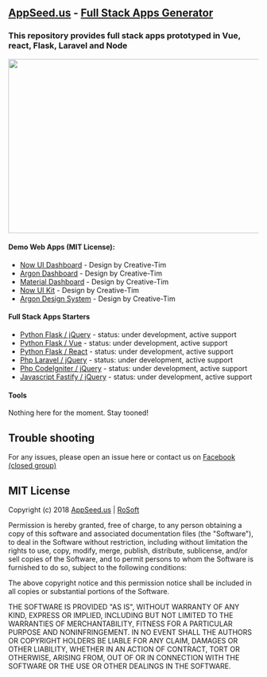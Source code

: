 ## [AppSeed.us](https://www.appseed.us/?ref=github) - [Full Stack Apps Generator](https://www.appseed.us/fullstack-apps-generator?ref=github)
### This repository provides full stack apps prototyped in Vue, react, Flask, Laravel and Node   

<p align="center">
  <img width="800" height="350" src="https://www.appseed.us/static/thumbnails/appseed-fullstack-app-generator.jpg">
</p>


#### Demo Web Apps (MIT License):    
*  [Now UI Dashboard](https://www.fullstack-app-now-ui-dashboard.appseed.us/?ref=github) - Design by Creative-Tim 
*  [Argon Dashboard](https://www.fullstack-app-argon-dashboard.appseed.us/?ref=github) - Design by Creative-Tim 
*  [Material Dashboard](https://www.fullstack-app-material-dashboard.appseed.us/?ref=github) - Design by Creative-Tim 
*  [Now UI Kit](https://www.fullstack-app-now-ui-kit.appseed.us/?ref=github) - Design by Creative-Tim 
*  [Argon Design System](https://www.fullstack-app-argon-design.appseed.us/?ref=github) - Design by Creative-Tim 


#### Full Stack Apps Starters   
*  [Python Flask / jQuery](https://github.com/rosoftdeveloper/appseed/tree/master/fullstack-apps/flask) - status: under development, active support
*  [Python Flask / Vue](https://github.com/rosoftdeveloper/appseed/tree/master/fullstack-apps/flask-vuejs) - status: under development, active support
*  [Python Flask / React](https://github.com/rosoftdeveloper/appseed/tree/master/fullstack-apps/flask-react) - status: under development, active support
*  [Php Laravel / jQuery](https://github.com/rosoftdeveloper/appseed/tree/master/fullstack-apps/laravel) - status: under development, active support
*  [Php CodeIgniter / jQuery](https://github.com/rosoftdeveloper/appseed/tree/master/fullstack-apps/codeigniter) - status: under development, active support
*  [Javascript Fastify / jQuery](https://github.com/rosoftdeveloper/appseed/tree/master/fullstack-apps/fastify) - status: under development, active support

#### Tools
Nothing here for the moment. Stay tooned!

## Trouble shooting

For any issues, please open an issue here or contact us on [Facebook (closed group)](https://www.facebook.com/groups/fullstack.apps.generator/) 

## MIT License

Copyright (c) 2018 [AppSeed.us](https://www.appseed.us/?ref=github) | [RoSoft](https://www.rosoftware.ro/?ref=github)

Permission is hereby granted, free of charge, to any person obtaining a copy
of this software and associated documentation files (the "Software"), to deal
in the Software without restriction, including without limitation the rights
to use, copy, modify, merge, publish, distribute, sublicense, and/or sell
copies of the Software, and to permit persons to whom the Software is
furnished to do so, subject to the following conditions:

The above copyright notice and this permission notice shall be included in all
copies or substantial portions of the Software.

THE SOFTWARE IS PROVIDED "AS IS", WITHOUT WARRANTY OF ANY KIND, EXPRESS OR
IMPLIED, INCLUDING BUT NOT LIMITED TO THE WARRANTIES OF MERCHANTABILITY,
FITNESS FOR A PARTICULAR PURPOSE AND NONINFRINGEMENT. IN NO EVENT SHALL THE
AUTHORS OR COPYRIGHT HOLDERS BE LIABLE FOR ANY CLAIM, DAMAGES OR OTHER
LIABILITY, WHETHER IN AN ACTION OF CONTRACT, TORT OR OTHERWISE, ARISING FROM,
OUT OF OR IN CONNECTION WITH THE SOFTWARE OR THE USE OR OTHER DEALINGS IN THE
SOFTWARE.
